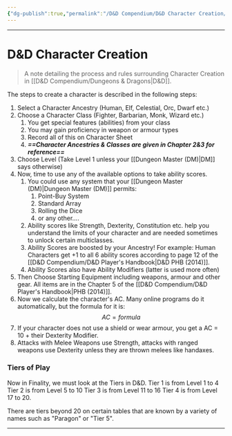 ```yaml
---
{"dg-publish":true,"permalink":"/D&D Compendium/D&D Character Creation/","tags":["TTRPG"]}
---
```



---
# D&D Character Creation
> A note detailing the process and rules surrounding Character Creation in [[D&D Compendium/Dungeons & Dragons\|D&D]].

The steps to create a character is described in the following steps:
1. Select a Character Ancestry (Human, Elf, Celestial, Orc, Dwarf etc.)
2. Choose a Character Class (Fighter, Barbarian, Monk, Wizard etc.)
	1. You get special features (abilities) from your class
	2. You may gain proficiency in weapon or armour types
	3. Record all of this on Character Sheet
	4. ***==Character Ancestries & Classes are given in Chapter 2&3 for reference==***
3. Choose Level (Take Level 1 unless your [[Dungeon Master (DM)\|DM]] says otherwise)
4. Now, time to use any of the available options to take ability scores.
	1. You could use any system that your [[Dungeon Master (DM)\|Dungeon Master (DM)]] permits:
		1. Point-Buy System
		2. Standard Array
		3. Rolling the Dice
		4. or any other....
	2. Ability scores like Strength, Dexterity, Constitution etc. help you understand the limits of your character and are needed sometimes to unlock certain multiclasses.
	3. Ability Scores are boosted by your Ancestry! For example: Human Characters get +1 to all 6 ability scores according to page 12 of the [[D&D Compendium/D&D Player's Handbook\|D&D PHB (2014)]].
	4. Ability Scores also have Ability Modifiers (latter is used more often)
5. Then Choose Starting Equipment including weapons, armour and other gear. All items are in the Chapter 5 of the [[D&D Compendium/D&D Player's Handbook\|PHB (2014)]].
6. Now we calculate the character's AC. Many online programs do it automatically, but the formula for it is: $$AC = formula$$
7. If your character does not use a shield or wear armour, you get a AC = 10 + their Dexterity Modifier.
8. Attacks with Melee Weapons use Strength, attacks with ranged weapons use Dexterity unless they are thrown melees like handaxes.


### Tiers of Play
Now in Finality, we must look at the Tiers in D&D. 
Tier 1 is from Level 1 to 4
Tier 2 is from Level 5 to 10
Tier 3 is from Level 11 to 16
Tier 4 is from Level 17 to 20.

There are tiers beyond 20 on certain tables that are known by a variety of names such as "Paragon" or "Tier 5".


---
